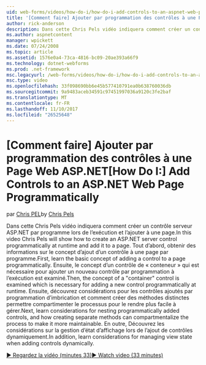 ```yaml
---
uid: web-forms/videos/how-do-i/how-do-i-add-controls-to-an-aspnet-web-page-programmatically
title: '[Comment faire] Ajouter par programmation des contrôles à une Page Web ASP.NET | Documents Microsoft'
author: rick-anderson
description: Dans cette Chris Pels vidéo indiquera comment créer un contrôle serveur ASP.NET par programme lors de l’exécution et l’ajouter à une page. Tout d’abord, Découvrez le concept de base o...
ms.author: aspnetcontent
manager: wpickett
ms.date: 07/24/2008
ms.topic: article
ms.assetid: 1576e0a4-73ca-4816-bc09-20ae393a66f9
ms.technology: dotnet-webforms
ms.prod: .net-framework
msc.legacyurl: /web-forms/videos/how-do-i/how-do-i-add-controls-to-an-aspnet-web-page-programmatically
msc.type: video
ms.openlocfilehash: 33f098690bb6e45b577410791ea0b638760036db
ms.sourcegitcommit: 9a9483aceb34591c97451997036a9120c3fe2baf
ms.translationtype: MT
ms.contentlocale: fr-FR
ms.lasthandoff: 11/10/2017
ms.locfileid: "26525648"
---
```

<a name="how-do-i-add-controls-to-an-aspnet-web-page-programmatically"></a><span data-ttu-id="73615-104">[Comment faire] Ajouter par programmation des contrôles à une Page Web ASP.NET</span><span class="sxs-lookup"><span data-stu-id="73615-104">[How Do I:] Add Controls to an ASP.NET Web Page Programmatically</span></span>
====================
<span data-ttu-id="73615-105">par [Chris PEL](https://twitter.com/chrispels)</span><span class="sxs-lookup"><span data-stu-id="73615-105">by [Chris Pels](https://twitter.com/chrispels)</span></span>

<span data-ttu-id="73615-106">Dans cette Chris Pels vidéo indiquera comment créer un contrôle serveur ASP.NET par programme lors de l’exécution et l’ajouter à une page.</span><span class="sxs-lookup"><span data-stu-id="73615-106">In this video Chris Pels will show how to create an ASP.NET server control programmatically at runtime and add it to a page.</span></span> <span data-ttu-id="73615-107">Tout d’abord, obtenir des informations sur le concept d’ajout d’un contrôle à une page par programme.</span><span class="sxs-lookup"><span data-stu-id="73615-107">First, learn the basic concept of adding a control to a page programmatically.</span></span> <span data-ttu-id="73615-108">Ensuite, le concept d’un contrôle de « conteneur » qui est nécessaire pour ajouter un nouveau contrôle par programmation à l’exécution est examiné.</span><span class="sxs-lookup"><span data-stu-id="73615-108">Then, the concept of a "container" control is examined which is necessary for adding a new control programmatically at runtime.</span></span> <span data-ttu-id="73615-109">Ensuite, découvrez considérations pour les contrôles ajoutés par programmation d’imbrication et comment créer des méthodes distinctes permettre compartimenter le processus pour le rendre plus facile à gérer.</span><span class="sxs-lookup"><span data-stu-id="73615-109">Next, learn considerations for nesting programmatically added controls, and how creating separate methods can compartmentalize the process to make it more maintainable.</span></span> <span data-ttu-id="73615-110">En outre, Découvrez les considérations sur la gestion d’état d’affichage lors de l’ajout de contrôles dynamiquement.</span><span class="sxs-lookup"><span data-stu-id="73615-110">In addition, learn considerations for managing view state when adding controls dynamically.</span></span>

[<span data-ttu-id="73615-111">&#9654; Regardez la vidéo (minutes 33)</span><span class="sxs-lookup"><span data-stu-id="73615-111">&#9654; Watch video (33 minutes)</span></span>](https://channel9.msdn.com/Blogs/ASP-NET-Site-Videos/how-do-i-add-controls-to-an-aspnet-web-page-programmatically)
